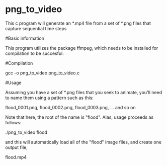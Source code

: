 # png_to_video
This c program will generate an *.mp4 file from a set of *.png files that capture sequential time steps

#Basic information

This program utilizes the package ffmpeg, which needs to be installed for compilation to be succesful.

#Compilation

gcc -o png_to_video png_to_video.c

#Usage

Assuming you have a set of *.png files that you seek to animate, you'll need to name them using a pattern such as this:

flood_0001.png, flood_0002.png, flood_0003.png, ... and so on

Note that here, the root of the name is "flood". Alas, usage proceeds as follows:

./png_to_video flood

and this will automatically load all of the "flood" image files, and create one output file,

flood.mp4


